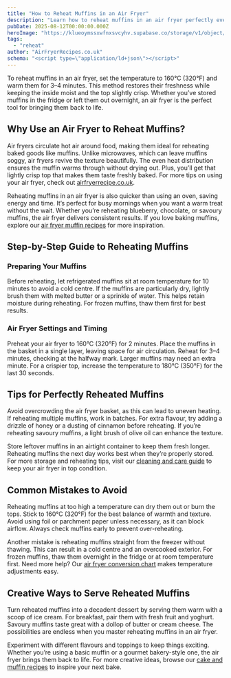 ```yaml
---
title: "How to Reheat Muffins in an Air Fryer"
description: "Learn how to reheat muffins in an air fryer perfectly every time. Get the ideal temperature, timing, and tips for moist, warm muffins with a crispy top."
pubDate: 2025-08-12T00:00:00.000Z
heroImage: "https://klueoymssxwfnxsvcyhv.supabase.co/storage/v1/object/public/md/how-to-reheat-muffins-in-air-fryer-57807ed0.png"
tags:
  - "reheat"
author: "AirFryerRecipes.co.uk"
schema: "<script type=\"application/ld+json\"></script>"
---
```


<p>To reheat muffins in an air fryer, set the temperature to 160°C (320°F) and warm them for 3–4 minutes. This method restores their freshness while keeping the inside moist and the top slightly crisp. Whether you’ve stored muffins in the fridge or left them out overnight, an air fryer is the perfect tool for bringing them back to life.</p>

<h2>Why Use an Air Fryer to Reheat Muffins?</h2>
<p>Air fryers circulate hot air around food, making them ideal for reheating baked goods like muffins. Unlike microwaves, which can leave muffins soggy, air fryers revive the texture beautifully. The even heat distribution ensures the muffin warms through without drying out. Plus, you’ll get that lightly crisp top that makes them taste freshly baked. For more tips on using your air fryer, check out <a href=https://www.airfryerrecipe.co.uk/>airfryerrecipe.co.uk</a>.</p>

<p>Reheating muffins in an air fryer is also quicker than using an oven, saving energy and time. It’s perfect for busy mornings when you want a warm treat without the wait. Whether you’re reheating blueberry, chocolate, or savoury muffins, the air fryer delivers consistent results. If you love baking muffins, explore our <a href=https://www.airfryerrecipe.co.uk/recipes>air fryer muffin recipes</a> for more inspiration.</p>

<h2>Step-by-Step Guide to Reheating Muffins</h2>
<h3>Preparing Your Muffins</h3>
<p>Before reheating, let refrigerated muffins sit at room temperature for 10 minutes to avoid a cold centre. If the muffins are particularly dry, lightly brush them with melted butter or a sprinkle of water. This helps retain moisture during reheating. For frozen muffins, thaw them first for best results.</p>

<h3>Air Fryer Settings and Timing</h3>
<p>Preheat your air fryer to 160°C (320°F) for 2 minutes. Place the muffins in the basket in a single layer, leaving space for air circulation. Reheat for 3–4 minutes, checking at the halfway mark. Larger muffins may need an extra minute. For a crispier top, increase the temperature to 180°C (350°F) for the last 30 seconds.</p>

<h2>Tips for Perfectly Reheated Muffins</h2>
<p>Avoid overcrowding the air fryer basket, as this can lead to uneven heating. If reheating multiple muffins, work in batches. For extra flavour, try adding a drizzle of honey or a dusting of cinnamon before reheating. If you’re reheating savoury muffins, a light brush of olive oil can enhance the texture.</p>

<p>Store leftover muffins in an airtight container to keep them fresh longer. Reheating muffins the next day works best when they’re properly stored. For more storage and reheating tips, visit our <a href=https://www.airfryerrecipe.co.uk/air-fryer-cleaner>cleaning and care guide</a> to keep your air fryer in top condition.</p>

<h2>Common Mistakes to Avoid</h2>
<p>Reheating muffins at too high a temperature can dry them out or burn the tops. Stick to 160°C (320°F) for the best balance of warmth and texture. Avoid using foil or parchment paper unless necessary, as it can block airflow. Always check muffins early to prevent over-reheating.</p>

<p>Another mistake is reheating muffins straight from the freezer without thawing. This can result in a cold centre and an overcooked exterior. For frozen muffins, thaw them overnight in the fridge or at room temperature first. Need more help? Our <a href=https://www.airfryerrecipe.co.uk/air-fryer-conversion-chart>air fryer conversion chart</a> makes temperature adjustments easy.</p>

<h2>Creative Ways to Serve Reheated Muffins</h2>
<p>Turn reheated muffins into a decadent dessert by serving them warm with a scoop of ice cream. For breakfast, pair them with fresh fruit and yoghurt. Savoury muffins taste great with a dollop of butter or cream cheese. The possibilities are endless when you master reheating muffins in an air fryer.</p>

<p>Experiment with different flavours and toppings to keep things exciting. Whether you’re using a basic muffin or a gourmet bakery-style one, the air fryer brings them back to life. For more creative ideas, browse our <a href=https://www.airfryerrecipe.co.uk/recipe-category/cakes>cake and muffin recipes</a> to inspire your next bake.</p>